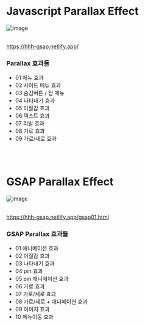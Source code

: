 <h1>Javascript Parallax Effect</h1>

![image](https://github.com/hyunmijin/parallax/assets/125323270/e47f84b0-95b5-4ef5-90b3-2f183aa260d5)
<br><br>

https://hhh-gsap.netlify.app/

<h3>Parallax 효과들</h3>

<ul>
  <li>01 메뉴 효과</li>
  <li>02 사이드 메뉴 효과</li>
  <li>03 숨김버튼 / 탑 메뉴</li>
  <li>04 나타내기 효과</li>
  <li>05 이질감 효과</li>
  <li>06 텍스트 효과</li>
  <li>07 리빌 효과</li>
  <li>08 가로 효과</li>
  <li>09 가로/세로 효과</li>
</ul>

<br><br>
<h1>GSAP Parallax Effect</h1>

![image](https://github.com/hyunmijin/gsap/assets/125323270/7b2229d9-cccf-415a-99cd-cf491707fba3)
<br><br>

https://hhh-gsap.netlify.app/gsap01.html

<h3>GSAP Parallax 효과들</h3>

<ul>
  <li>01 애니메이션 효과</li>
  <li>02 이질감 효과</li>
  <li>03 나타내기 효과</li>
  <li>04 pin 효과</li>
  <li>05 pin 애니메이션 효과</li>
  <li>06 가로 효과</li>
  <li>07 가로/세로 효과</li>
  <li>08 가로/세로 + 애니메이션 효과</li>
  <li>09 이미지 효과</li>
  <li>10 메뉴이동 효과</li>
</ul>
